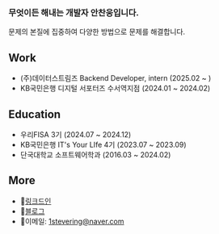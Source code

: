 ### 무엇이든 해내는 개발자 안찬웅입니다.
문제의 본질에 집중하여 다양한 방법으로 문제를 해결합니다.

## Work
- (주)데이터스트림즈 Backend Developer, intern (2025.02 ~ )
- KB국민은행 디지털 서포터즈 수서역지점 (2024.01 ~ 2024.02)

## Education
- 우리FISA 3기 (2024.07 ~ 2024.12)
- KB국민은행 IT's Your LIfe 4기 (2023.07 ~ 2023.09)
- 단국대학교 소프트웨어학과 (2016.03 ~ 2024.02)

## More
- :link:[링크드인](https://www.linkedin.com/feed/)
- :pencil:[블로그](https://cookie.tistory.com/)
- :e-mail:이메일: 1stevering@naver.com
